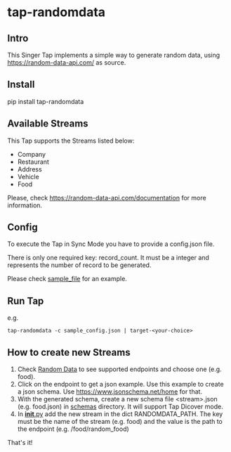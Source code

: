 # tap-randomdata

## Intro

This Singer Tap implements a simple way to generate random data, using https://random-data-api.com/ as source.

## Install

pip install tap-randomdata

## Available Streams

This Tap supports the Streams listed below:

- Company
- Restaurant
- Address
- Vehicle
- Food

Please, check https://random-data-api.com/documentation for more information.

## Config

To execute the Tap in Sync Mode you have to provide a config.json file.

There is only one required key: record_count. It must be a integer and represents the number of record to be generated.

Please check [sample_file](tap-randomdata/sample_config.json) for an example.

## Run Tap

e.g.

    tap-randomdata -c sample_config.json | target-<your-choice>

## How to create new Streams

1. Check [Random Data](https://random-data-api.com/documentation) to see supported endpoints and choose one (e.g. food).
2. Click on the endpoint to get a json example. Use this example to create a json schema. Use https://www.jsonschema.net/home for that.
3. With the generated schema, create a new schema file \<stream>.json (e.g. food.json) in [schemas](tap_randomdata/schemas) directory. It will support Tap Dicover mode.
4. In [__init__.py](tap_randomdata/__init__.py) add the new stream in the dict RANDOMDATA_PATH. The key must be the name of the stream (e.g. food) and the value is the path to the endpoint (e.g. /food/random_food)

That's it!